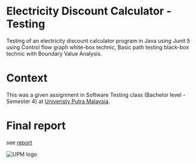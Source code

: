 # Electricity Discount Calculator - Testing

Testing of an electricity discount calculator program in Java using Junit 5 using Control flow graph white-box technic, Basic path testing black-box technic with Boundary Value Analysis.

# Context

This was a given assignment in Software Testing class (Bachelor level - Semester 4) at [Univeristy Putra Malaysia](https://www.upm.edu.my/).

# Final report

see [report](report/report.pdf)

![UPM logo](https://www.upm.edu.my/assets/images/logoupm.png)